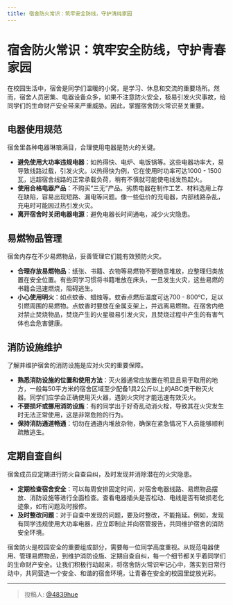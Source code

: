 ```yaml
---
title: 宿舍防火常识：筑牢安全防线，守护清纯家园
---
```


# 宿舍防火常识：筑牢安全防线，守护青春家园

在校园生活中，宿舍是同学们温暖的小窝，是学习、休息和交流的重要场所。然而，宿舍人员密集、电器设备众多，如果不注意防火安全，极易引发火灾事故，给同学们的生命财产安全带来严重威胁。因此，掌握宿舍防火常识至关重要。

## 电器使用规范

宿舍里各种电器琳琅满目，合理使用电器是防火的关键。
- **避免使用大功率违规电器**：如热得快、电炉、电饭锅等。这些电器功率大，易导致线路过载，引发火灾。以热得快为例，它在使用时功率可达1000 - 1500瓦，远超宿舍线路的正常承载负荷，稍有不慎就可能使电线发热起火。
- **使用合格电器产品**：不购买“三无”产品。劣质电器在制作工艺、材料选用上存在缺陷，容易出现短路、漏电等问题。像一些低价的充电器，内部线路杂乱，充电时可能因过热引发火灾。
- **离开宿舍时关闭电器电源**：避免电器长时间通电，减少火灾隐患。

## 易燃物品管理

宿舍内存在不少易燃物品，妥善管理它们能有效预防火灾。
- **合理存放易燃物品**：纸张、书籍、衣物等易燃物不要随意堆放，应整理归类放置在安全位置。有些同学习惯将书籍堆放在床头，一旦发生火灾，这些易燃的书籍会迅速燃烧，阻碍逃生。
- **小心使用明火**：如点蚊香、蜡烛等。蚊香点燃后温度可达700 - 800℃，足以引燃周围的易燃物。点蚊香时要放在金属支架上，并远离易燃物。在宿舍内绝对禁止焚烧物品，焚烧产生的火星极易引发火灾，且焚烧过程中产生的有害气体也会危害健康。

## 消防设施维护

了解并维护宿舍的消防设施是应对火灾的重要保障。
- **熟悉消防设施的位置和使用方法**：灭火器通常应放置在明显且易于取用的地方，一般每50平方米的宿舍区域至少配备1具2公斤以上的ABC类干粉灭火器。同学们应学会正确使用灭火器，遇到火灾时才能迅速有效灭火。
- **不要损坏或挪用消防设施**：有的同学出于好奇乱动消火栓，导致其在火灾发生时无法正常使用，这是非常危险的行为。
- **保持消防通道畅通**：切勿在通道内堆放杂物，确保在紧急情况下人员能够顺利疏散逃生。

## 定期自查自纠

宿舍成员应定期进行防火自查自纠，及时发现并消除潜在的火灾隐患。
- **定期检查宿舍安全**：可以每周安排固定时间，对宿舍电器线路、易燃物品摆放、消防设施等进行全面检查。查看电器插头是否松动、电线是否有破损老化迹象，如有问题及时报修。
- **及时整改问题**：对于自查中发现的问题，要及时整改，不能拖延。例如，发现有同学违规使用大功率电器，应立即制止并向宿管报告，共同维护宿舍的消防安全环境。

宿舍防火是校园安全的重要组成部分，需要每一位同学高度重视。从规范电器使用、管理易燃物品，到维护消防设施、定期自查自纠，每一个细节都关乎着同学们的生命财产安全。让我们积极行动起来，将宿舍防火常识牢记心中，落实到日常行动中，共同营造一个安全、和谐的宿舍环境，让青春在安全的校园里绽放光彩。

---

> 投稿人: [@4839hue](https://github.com/4839hue)
